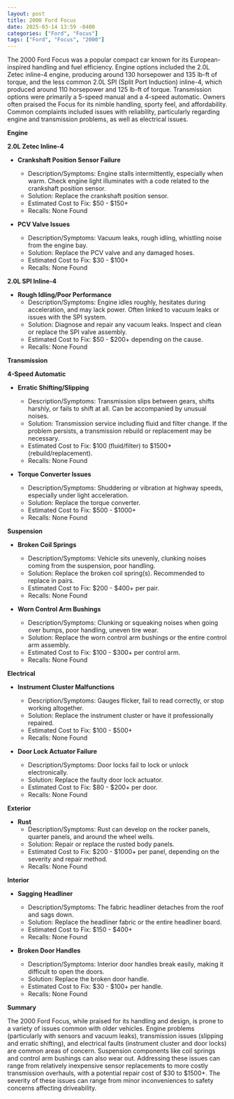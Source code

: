 ```yaml
---
layout: post
title: 2000 Ford Focus
date: 2025-03-14 13:59 -0400
categories: ["Ford", "Focus"]
tags: ["Ford", "Focus", "2000"]
---
```

The 2000 Ford Focus was a popular compact car known for its European-inspired handling and fuel efficiency. Engine options included the 2.0L Zetec inline-4 engine, producing around 130 horsepower and 135 lb-ft of torque, and the less common 2.0L SPI (Split Port Induction) inline-4, which produced around 110 horsepower and 125 lb-ft of torque. Transmission options were primarily a 5-speed manual and a 4-speed automatic. Owners often praised the Focus for its nimble handling, sporty feel, and affordability. Common complaints included issues with reliability, particularly regarding engine and transmission problems, as well as electrical issues.

**Engine**

**2.0L Zetec Inline-4**

* **Crankshaft Position Sensor Failure**
    * Description/Symptoms: Engine stalls intermittently, especially when warm. Check engine light illuminates with a code related to the crankshaft position sensor.
    * Solution: Replace the crankshaft position sensor.
    * Estimated Cost to Fix: $50 - $150+
    * Recalls: None Found

* **PCV Valve Issues**
    * Description/Symptoms: Vacuum leaks, rough idling, whistling noise from the engine bay.
    * Solution: Replace the PCV valve and any damaged hoses.
    * Estimated Cost to Fix: $30 - $100+
    * Recalls: None Found

**2.0L SPI Inline-4**

* **Rough Idling/Poor Performance**
    * Description/Symptoms: Engine idles roughly, hesitates during acceleration, and may lack power. Often linked to vacuum leaks or issues with the SPI system.
    * Solution: Diagnose and repair any vacuum leaks. Inspect and clean or replace the SPI valve assembly.
    * Estimated Cost to Fix: $50 - $200+ depending on the cause.
    * Recalls: None Found

**Transmission**

**4-Speed Automatic**

* **Erratic Shifting/Slipping**
    * Description/Symptoms: Transmission slips between gears, shifts harshly, or fails to shift at all. Can be accompanied by unusual noises.
    * Solution: Transmission service including fluid and filter change. If the problem persists, a transmission rebuild or replacement may be necessary.
    * Estimated Cost to Fix: $100 (fluid/filter) to $1500+ (rebuild/replacement).
    * Recalls: None Found

* **Torque Converter Issues**
    * Description/Symptoms: Shuddering or vibration at highway speeds, especially under light acceleration.
    * Solution: Replace the torque converter.
    * Estimated Cost to Fix: $500 - $1000+
    * Recalls: None Found

**Suspension**

* **Broken Coil Springs**
    * Description/Symptoms: Vehicle sits unevenly, clunking noises coming from the suspension, poor handling.
    * Solution: Replace the broken coil spring(s). Recommended to replace in pairs.
    * Estimated Cost to Fix: $200 - $400+ per pair.
    * Recalls: None Found

* **Worn Control Arm Bushings**
    * Description/Symptoms: Clunking or squeaking noises when going over bumps, poor handling, uneven tire wear.
    * Solution: Replace the worn control arm bushings or the entire control arm assembly.
    * Estimated Cost to Fix: $100 - $300+ per control arm.
    * Recalls: None Found

**Electrical**

* **Instrument Cluster Malfunctions**
    * Description/Symptoms: Gauges flicker, fail to read correctly, or stop working altogether.
    * Solution: Replace the instrument cluster or have it professionally repaired.
    * Estimated Cost to Fix: $100 - $500+
    * Recalls: None Found

* **Door Lock Actuator Failure**
    * Description/Symptoms: Door locks fail to lock or unlock electronically.
    * Solution: Replace the faulty door lock actuator.
    * Estimated Cost to Fix: $80 - $200+ per door.
    * Recalls: None Found

**Exterior**

* **Rust**
    * Description/Symptoms: Rust can develop on the rocker panels, quarter panels, and around the wheel wells.
    * Solution: Repair or replace the rusted body panels.
    * Estimated Cost to Fix: $200 - $1000+ per panel, depending on the severity and repair method.
    * Recalls: None Found

**Interior**

* **Sagging Headliner**
    * Description/Symptoms: The fabric headliner detaches from the roof and sags down.
    * Solution: Replace the headliner fabric or the entire headliner board.
    * Estimated Cost to Fix: $150 - $400+
    * Recalls: None Found

* **Broken Door Handles**
    * Description/Symptoms: Interior door handles break easily, making it difficult to open the doors.
    * Solution: Replace the broken door handle.
    * Estimated Cost to Fix: $30 - $100+ per handle.
    * Recalls: None Found

**Summary**

The 2000 Ford Focus, while praised for its handling and design, is prone to a variety of issues common with older vehicles. Engine problems (particularly with sensors and vacuum leaks), transmission issues (slipping and erratic shifting), and electrical faults (instrument cluster and door locks) are common areas of concern. Suspension components like coil springs and control arm bushings can also wear out. Addressing these issues can range from relatively inexpensive sensor replacements to more costly transmission overhauls, with a potential repair cost of $30 to $1500+. The severity of these issues can range from minor inconveniences to safety concerns affecting driveability.

